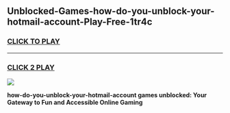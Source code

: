 
## Unblocked-Games-how-do-you-unblock-your-hotmail-account-Play-Free-1tr4c
<h3>
<a href="https://premium76.site?title=how-do-you-unblock-your-hotmail-account&ref=12A">CLICK TO PLAY</a></h3>
<hr>

<h3>
<a href="https://premium76.site?title=how-do-you-unblock-your-hotmail-account&ref=12A">CLICK 2 PLAY</a>
  
</h3>

<a href="https://premium76.site?title=how-do-you-unblock-your-hotmail-account&ref=12A"><img src="https://clearcache.store/games.png"></a>


**how-do-you-unblock-your-hotmail-account games unblocked: Your Gateway to Fun and Accessible Online Gaming**
